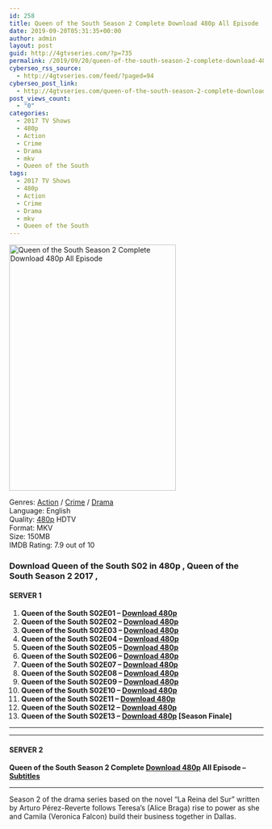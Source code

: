 ```yaml
---
id: 258
title: Queen of the South Season 2 Complete Download 480p All Episode
date: 2019-09-20T05:31:35+00:00
author: admin
layout: post
guid: http://4gtvseries.com/?p=735
permalink: /2019/09/20/queen-of-the-south-season-2-complete-download-480p-all-episode/
cyberseo_rss_source:
  - http://4gtvseries.com/feed/?paged=94
cyberseo_post_link:
  - http://4gtvseries.com/queen-of-the-south-season-2-complete-download-480p-all-episode/
post_views_count:
  - "0"
categories:
  - 2017 TV Shows
  - 480p
  - Action
  - Crime
  - Drama
  - mkv
  - Queen of the South
tags:
  - 2017 TV Shows
  - 480p
  - Action
  - Crime
  - Drama
  - mkv
  - Queen of the South
---
```

<img loading="lazy" class="aligncenter" src="https://1.bp.blogspot.com/-ILSFpXmgE-E/XYRj7Xi9cfI/AAAAAAAAACg/tE59arpiLmwAMTH1-memo1iktDVD6wnTACK4BGAYYCw/s1600/Queen%2Bof%2Bthe%2BSouth%2BSeason%2B2.jpg" alt="Queen of the South Season 2 Complete Download 480p All Episode" width="330" height="488" />

Genres: <a href="http://4gtvseries.com/tag/action/" data-wpel-link="internal">Action</a> / <a href="http://4gtvseries.com/tag/drama/" data-wpel-link="internal">Crime</a> /&nbsp;<a href="http://4gtvseries.com/tag/drama/" data-wpel-link="internal">Drama</a>  
Language: English  
Quality:&nbsp;<a href="http://4gtvseries.com/tag/480p/" data-wpel-link="internal">480p</a>&nbsp;HDTV  
Format: MKV  
Size: 150MB  
IMDB Rating: 7.9 out of 10

### **Download Queen of the South S02 in 480p , Queen of the South Season 2 2017 ,&nbsp;**

#### <span><strong>SERVER 1</strong></span>

  1. **Queen of the South S02E01 – <a href="http://slink.dl480p.xyz/h34ce" data-wpel-link="external" target="_blank" rel="nofollow external noopener noreferrer" class="wpel-icon-left"><i class="wpel-icon fa fa-download" aria-hidden="true"></i>Download 480p</a>**
  2. **Queen of the South S02E02 – <a href="http://slink.dl480p.xyz/yInApYL" data-wpel-link="external" target="_blank" rel="nofollow external noopener noreferrer" class="wpel-icon-left"><i class="wpel-icon fa fa-download" aria-hidden="true"></i>Download 480p</a>**
  3. **Queen of the South S02E03 – <a href="http://slink.dl480p.xyz/SD2PTEA" data-wpel-link="external" target="_blank" rel="nofollow external noopener noreferrer" class="wpel-icon-left"><i class="wpel-icon fa fa-download" aria-hidden="true"></i>Download 480p</a>**
  4. **Queen of the South S02E04 – <a href="http://slink.dl480p.xyz/YVQOEd" data-wpel-link="external" target="_blank" rel="nofollow external noopener noreferrer" class="wpel-icon-left"><i class="wpel-icon fa fa-download" aria-hidden="true"></i>Download 480p</a>**
  5. **Queen of the South S02E05 – <a href="http://slink.dl480p.xyz/m7RfV" data-wpel-link="external" target="_blank" rel="nofollow external noopener noreferrer" class="wpel-icon-left"><i class="wpel-icon fa fa-download" aria-hidden="true"></i>Download 480p</a>**
  6. **Queen of the South S02E06 – <a href="http://slink.dl480p.xyz/Cuys" data-wpel-link="external" target="_blank" rel="nofollow external noopener noreferrer" class="wpel-icon-left"><i class="wpel-icon fa fa-download" aria-hidden="true"></i>Download 480p</a>**
  7. **Queen of the South S02E07 – <a href="http://slink.dl480p.xyz/QncnK8" data-wpel-link="external" target="_blank" rel="nofollow external noopener noreferrer" class="wpel-icon-left"><i class="wpel-icon fa fa-download" aria-hidden="true"></i>Download 480p</a>**
  8. **Queen of the South S02E08 – <a href="http://slink.dl480p.xyz/hSrkO" data-wpel-link="external" target="_blank" rel="nofollow external noopener noreferrer" class="wpel-icon-left"><i class="wpel-icon fa fa-download" aria-hidden="true"></i>Download 480p</a>**
  9. **Queen of the South S02E09 – <a href="http://slink.dl480p.xyz/GZUA" data-wpel-link="external" target="_blank" rel="nofollow external noopener noreferrer" class="wpel-icon-left"><i class="wpel-icon fa fa-download" aria-hidden="true"></i>Download 480p</a>**
 10. **Queen of the South S02E10 – <a href="http://slink.dl480p.xyz/dXHfsKVe" data-wpel-link="external" target="_blank" rel="nofollow external noopener noreferrer" class="wpel-icon-left"><i class="wpel-icon fa fa-download" aria-hidden="true"></i>Download 480p</a>**
 11. **Queen of the South S02E11 – <a href="http://slink.dl480p.xyz/IL4Dh" data-wpel-link="external" target="_blank" rel="nofollow external noopener noreferrer" class="wpel-icon-left"><i class="wpel-icon fa fa-download" aria-hidden="true"></i>Download 480p</a>**
 12. **Queen of the South S02E12 – <a href="http://slink.dl480p.xyz/WWWHPRt" data-wpel-link="external" target="_blank" rel="nofollow external noopener noreferrer" class="wpel-icon-left"><i class="wpel-icon fa fa-download" aria-hidden="true"></i>Download 480p</a>**
 13. **Queen of the South S02E13 – <a href="http://slink.dl480p.xyz/Zg4i2npB" data-wpel-link="external" target="_blank" rel="nofollow external noopener noreferrer" class="wpel-icon-left"><i class="wpel-icon fa fa-download" aria-hidden="true"></i>Download 480p</a> [Season Finale]**

* * *

* * *

#### <span><strong>SERVER 2</strong></span>

**Queen of the South Season 2 Complete <a href="http://dl480p.xyz/506/" data-wpel-link="external" target="_blank" rel="nofollow external noopener noreferrer" class="wpel-icon-left"><i class="wpel-icon fa fa-download" aria-hidden="true"></i>Download 480p</a> All Episode – <a href="https://subscene.com/subtitles/queen-of-the-south-second-season" data-wpel-link="external" target="_blank" rel="nofollow external noopener noreferrer" class="wpel-icon-left"><i class="wpel-icon fa fa-download" aria-hidden="true"></i>Subtitles</a>**

* * *

Season 2 of the drama series based on the novel “La Reina del Sur” written by Arturo Pérez-Reverte follows Teresa’s (Alice Braga) rise to power as she and Camila (Veronica Falcon) build their business together in Dallas.

<div align="center">
</div>